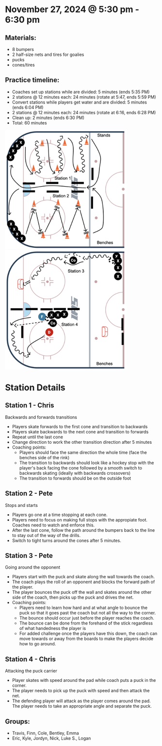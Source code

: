 
# November 27, 2024 @ 5:30 pm - 6:30 pm

## Materials:
- 8 bumpers
- 2 half-size nets and tires for goalies
- pucks
- cones/tires

## Practice timeline:
- Coaches set up stations while are divided: 5 minutes (ends 5:35 PM)
- 2 stations @ 12 minutes each: 24 minutes (rotate at 5:47, ends 5:59 PM)
- Convert stations while players get water and are divided: 5 minutes (ends 6:04 PM)
- 2 stations @ 12 minutes each: 24 minutes (rotate at 6:16, ends 6:28 PM)
- Clean up: 2 minutes (ends 6:30 PM)
- Total: 60 minutes

<img src="https://github.com/salter14/hockey/blob/main/drill_diagrams/Practice_layout_20241127_pt1.png" alt="alt" width="400px"> <img src="https://github.com/salter14/hockey/blob/main/drill_diagrams/Practice_layout_20241127_pt2.png" alt="alt" width="400px">

# Station Details

## Station 1 - Chris
Backwards and forwards transitions
- Players skate forwards to the first cone and transition to backwards
- Players skate backwards to the next cone and transition to forwards
- Repeat until the last cone
- Change direction to work the other transition direction after 5 minutes
- Coaching points: 
  - Players should face the same direction the whole time (face the benches side of the rink)
  - The transition to backwards should look like a hockey stop with the player's back facing the cone followed by a smooth switch to backwards skating (ideally with backwards crossovers)
  - The transition to forwards should be on the outside foot

## Station 2 - Pete
Stops and starts
- Players go one at a time stopping at each cone.
- Players need to focus on making full stops with the appropiate foot. Coaches need to watch and enforce this.
- After the last cone, follow the path around the bumpers back to the line to stay out of the way of the drills.
- Switch to tight turns around the cones after 5 minutes.

## Station 3 - Pete
Going around the opponent
- Players start with the puck and skate along the wall towards the coach.
- The coach plays the roll of an opponent and blocks the forward path of the player. 
- The player bounces the puck off the wall and skates around the other side of the coach, then picks up the puck and drives the net.
- Coaching points:
  - Players need to learn how hard and at what angle to bounce the puck so that it goes past the coach but not all the way to the corner.
  - The bounce should occur just before the player reaches the coach.
  - The bounce can be done from the forehand of the stick regardless of what handedness the player is
  - For added challenge once the players have this down, the coach can move towards or away from the boards to make the players decide how to go around.

## Station 4 - Chris
Attacking the puck carrier
- Player skates with speed around the pad while coach puts a puck in the corner.
- The player needs to pick up the puck with speed and then attack the net.
- The defending player will attack as the player comes around the pad. The player needs to take an appropriate angle and separate the puck.


## Groups:
- Travis, Finn, Cole, Bentley, Emma
- Eric, Kyle, Jordyn, Nick, Luke S., Logan

